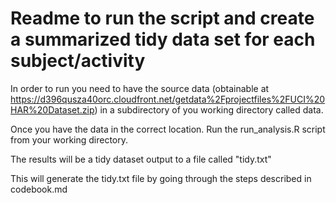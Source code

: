 # Readme to run the script and create a summarized tidy data set for each subject/activity

In order to run you need to have the source data (obtainable at https://d396qusza40orc.cloudfront.net/getdata%2Fprojectfiles%2FUCI%20HAR%20Dataset.zip) in a subdirectory of you working directory called data.

Once you have the data in the correct location. Run the run_analysis.R script from your working directory.

The results will be a tidy dataset output to a file called "tidy.txt"

This will generate the tidy.txt file by going through the steps described in codebook.md
